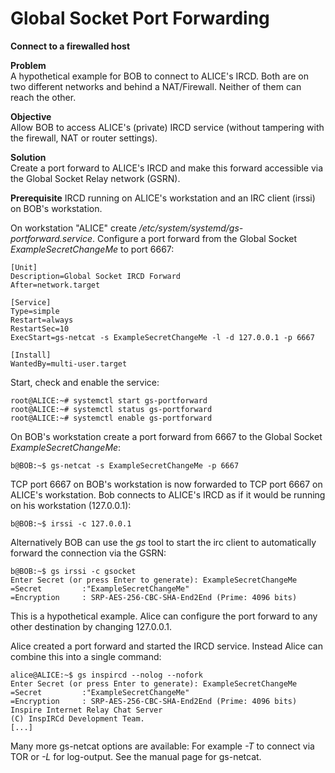 # Global Socket Port Forwarding
**Connect to a firewalled host**

**Problem**  
A hypothetical example for BOB to connect to ALICE's IRCD. Both are on two different networks and behind a NAT/Firewall. Neither of them can reach the other.

**Objective**  
Allow BOB to access ALICE's (private) IRCD service (without tampering with the firewall, NAT or router settings).

**Solution**  
Create a port forward to ALICE's IRCD and make this forward accessible via the Global Socket Relay network (GSRN).

**Prerequisite**
IRCD running on ALICE's workstation and an IRC client (irssi) on BOB's workstation.

On workstation "ALICE" create */etc/system/systemd/gs-portforward.service*. Configure a port forward from the Global Socket *ExampleSecretChangeMe* to port 6667:
```EditorConfig
[Unit]
Description=Global Socket IRCD Forward
After=network.target

[Service]
Type=simple
Restart=always
RestartSec=10
ExecStart=gs-netcat -s ExampleSecretChangeMe -l -d 127.0.0.1 -p 6667

[Install]
WantedBy=multi-user.target
```

Start, check and enable the service:
```ShellSession
root@ALICE:~# systemctl start gs-portforward
root@ALICE:~# systemctl status gs-portforward
root@ALICE:~# systemctl enable gs-portforward
```

On BOB's workstation create a port forward from 6667 to the Global Socket *ExampleSecretChangeMe*:
```ShellSession
b@BOB:~$ gs-netcat -s ExampleSecretChangeMe -p 6667
```

TCP port 6667 on BOB's workstation is now forwarded to TCP port 6667 on ALICE's workstation. Bob connects to ALICE's IRCD as if it would be running on his workstation (127.0.0.1):
```ShellSession
b@BOB:~$ irssi -c 127.0.0.1
```

Alternatively BOB can use the *gs* tool to start the irc client to automatically forward the connection via the GSRN:
```ShellSession
b@BOB:~$ gs irssi -c gsocket
Enter Secret (or press Enter to generate): ExampleSecretChangeMe
=Secret         :"ExampleSecretChangeMe"
=Encryption     : SRP-AES-256-CBC-SHA-End2End (Prime: 4096 bits)
```

This is a hypothetical example. Alice can configure the port forward to any other destination by changing 127.0.0.1.

Alice created a port forward and started the IRCD service. Instead Alice can combine this into a single command:

```ShellSession
alice@ALICE:~$ gs inspircd --nolog --nofork 
Enter Secret (or press Enter to generate): ExampleSecretChangeMe
=Secret         :"ExampleSecretChangeMe"
=Encryption     : SRP-AES-256-CBC-SHA-End2End (Prime: 4096 bits)
Inspire Internet Relay Chat Server
(C) InspIRCd Development Team.
[...]
```

Many more gs-netcat options are available: For example *-T* to connect via TOR or *-L* for log-output. See the manual page for gs-netcat. 
